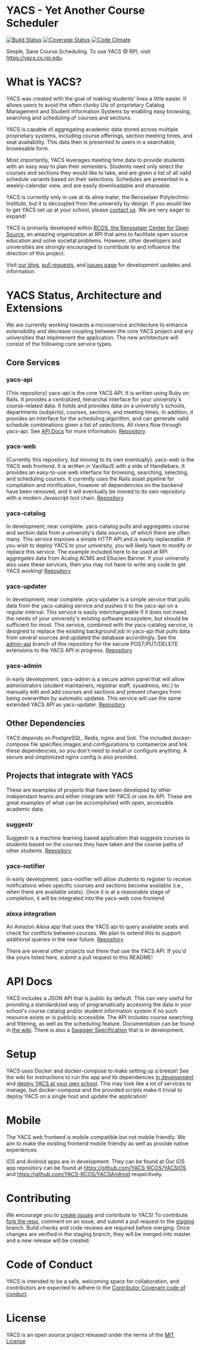 # YACS - Yet Another Course Scheduler
[![Build Status](https://img.shields.io/travis/YACS-RCOS/yacs/master.svg)](https://travis-ci.org/YACS-RCOS/yacs)
[![Coverage Status](https://img.shields.io/coveralls/YACS-RCOS/yacs.svg)](https://coveralls.io/github/YACS-RCOS/yacs?branch=master)
[![Code Climate](https://img.shields.io/codeclimate/github/YACS-RCOS/yacs.svg)](https://codeclimate.com/github/YACS-RCOS/yacs)

Simple, Sane Course Scheduling. To use YACS @ RPI, visit https://yacs.cs.rpi.edu.

# What is YACS?

YACS was created with the goal of making students' lives a little easier. It allows users to avoid the often clunky UIs of proprietary Catalog Management and Student Information Systems by enabling easy browsing, searching and scheduling of courses and sections.

YACS is capable of aggregating academic data stored across multiple proprietary systems, including course offerings, section meeting times, and seat availability. This data then is presented to users in a searchable, browesable form.

Most importantly, YACS leverages meeting time data to provide students with an easy way to plan their semesters. Students need only select the courses and sections they would like to take, and are given a list of all valid schedule variants based on their selections. Schedules are presented in a weekly-calendar view, and are easily downloadable and shareable.

YACS is currently only in use at its alma mater, the Rensselaer Polytechnic Institute, but it is decoupled from the university by design. If you would like to get YACS set up at your school, please [contact us](mailto:yacsrpi@gmail.com). We are very eager to expand!

YACS is primarily developed within [RCOS, the Rensselaer Center for Open Source](https://rcos.io), an amazing organization at RPI that aims to facilitate open source education and solve societal problems. However, other developers and universities are strongly encouraged to contribute to and influence the direction of this project.

Visit [our blog](https://yacsblog.wordpress.com/), [pull requests](https://github.com/YACS-RCOS/yacs/pulls), and [issues page](https://github.com/YACS-RCOS/yacs/issues) for development updates and information.

# YACS Status, Architecture and Extensions
We are currently working towards a microservice architecture to enhance extensibility and decrease coupling between the core YACS project and any universities that implmenent the application. The new architecture will consist of the following core service types.

## Core Services
### yacs-api
(This repository) yacs-api is the core YACS API. It is written using Ruby on Rails. It provides a centralized, hierarchal interface for your university's course-related data. It holds and provides data on a university's schools, departments (subjects), courses, sections, and meeting times. In addition, it provides an interface for the scheduling algorithm, and can generate valid schedule combinations given a list of selections. All rivers flow through yacs-api. See [API Docs](#api-docs) for more information.
[Repository](https://github.com/YACS-RCOS/yacs)
### yacs-web
(Currently this repository, but moving to its own eventually). yacs-web is the YACS web frontend. It is written in VanillaJS with a side of Handlebars. It provides an easy-to-use web interface for browsing, searching, selecting, and scheduling courses. It currently uses the Rails asset pipeline for compilation and minification, however all dependencies on the backend have been removed, and it will eventually be moved to its own repository with a modern Javascript tool chain.
[Repository](https://github.com/YACS-RCOS/yacs)
### yacs-catalog
In development; near complete. yacs-catalog pulls and aggregates course and section data from a university's data sources, of which there are often many. This service exposes a simple HTTP API and is easily replaceable. If you wish to deploy YACS to your university, you will likely have to modify or replace this service. The example included here to be used at RPI aggregates data from Acalog ACMS and Ellucien Banner. If your university also uses these services, then you may not have to write any code to get YACS working!
[Repository](https://github.com/YACS-RCOS/yacs-catalog-service-rpi)
### yacs-updater
In development; near complete. yacs-updater is a simple service that pulls data from the yacs-catalog service and pushes it to the yacs-api on a regular interval. This service is easily interchangeable if it does not meed the needs of your university's existing software ecosystem, but should be sufficient for most. This service, combined with the yacs-catalog service, is designed to replace the existing background job in yacs-api that pulls data from several sources and updated the database accordingly. See the [admin-api](https://github.com/YACS-RCOS/yacs/tree/admin-api) branch of this repository for the secure POST/PUT/DELETE extensions to the YACS API in progress.
[Repository](https://github.com/YACS-RCOS/yacs-updater-service)
### yacs-admin
In early development. yacs-admin is a secure admin panel that will allow administrators (student maintainers, registrar staff, sysadmins, etc.) to manually edit and add courses and sections and prevent changes from being overwritten by automatic updates. This service will use the same extended YACS API as yacs-updater.
[Repository](https://github.com/kburk1997/yacs-admin)

## Other Dependencies
YACS depends on PostgreSQL, Redis, nginx and Solr. The included docker-compose file specifies images and configurations to containerize and link these dependencies, so you don't need to install or configure anything. A secure and omptimized nginx config is also provided.

## Projects that integrate with YACS
These are examples of projects that have been developed by other independant teams and either integrate with YACS or use its API. These are great examples of what can be accomplished with open, accessible academic data.

### suggestr
Suggestr is a machine learning based application that suggests courses to students based on the courses they have taken and the course paths of other students. 
[Repository](https://github.com/luciencd/suggestr)
### yacs-notifier
In early development. yacs-notifier will allow students to register to receive notifications when specific courses and sections become available (i.e., when there are available seats). Once it is at a reasonable stage of completion, it will be integrated into the yacs-web core frontend
### alexa integration
An Amazon Alexa app that uses the YACS api to query available seats and check for conflicts between courses. We plan to extend this to support additional queries in the near future.
[Repository](https://github.com/luciencd/alexatutorial)

There are several other projects out there that use the YACS API. If you'd like yours listed here, submit a pull request to this README!

# API Docs
YACS includes a JSON API that is public by default. This can very useful for providing a standardized way of programatically accessing the data in your school's course catalog and/or student information system if no such resource exists or is publicly accessible. The API includes course searching and filtering, as well as the scheduling feature. Documentation can be found in [the wiki](https://github.com/YACS-RCOS/yacs/wiki/API-Docs). There is also a [Swagger Specification](https://app.swaggerhub.com/api/YACS/YACS/5.0.0) that is in development.

# Setup
YACS uses Docker and docker-compose to make setting up a breeze! See the wiki for instructions to run the app and its dependencies [in development](https://github.com/YACS-RCOS/yacs/wiki/Setting-Up-Your-Dev-Environment) and [deploy YACS at your own school](https://github.com/YACS-RCOS/yacs/wiki/Deploying-YACS-at-Your-School). This may look like a lot of services to manage, but docker-compose and the provided scripts make it trivial to deploy YACS on a single host and update the application!

# Mobile
The YACS web frontend is mobile compatible but not mobile friendly. We aim to make the existing frontend mobile friendly as well as provide native experiences.

iOS and Android apps are in development. They can be found at Our iOS app repository can be found at https://github.com/YACS-RCOS/YACSiOS and https://github.com/YACS-RCOS/YACSAndroid respectively.

# Contributing
We encourage you to [create issues](https://github.com/YACS-RCOS/yacs/issues/new) and contribute to YACS! To contribute [fork the repo](https://github.com/YACS-RCOS/yacs/fork), comment on an issue, and submit a pull request to the [staging](https://github.com/YACS-RCOS/yacs/tree/staging) branch. Build checks and code reviews are required before merging. Once changes are verified in the staging branch, they will be merged into master and a new release will be created.

# Code of Conduct
YACS is intended to be a safe, welcoming space for collaboration, and contributors are expected to adhere to the [Contributor Covenant code of conduct](http://contributor-covenant.org/).

# License
YACS is an open source project released under the terms of the [MIT License](https://opensource.org/licenses/MIT)
